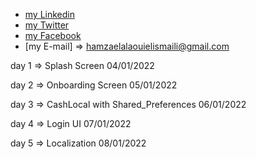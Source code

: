 

- [my Linkedin](https://www.linkedin.com/in/hamza-el-alaoui-el-ismaili-85536a15a/)
- [my Twitter](https://twitter.com/hamzaalaouielis)
- [my Facebook](https://m.facebook.com/hamza.alawi.1671/)
- [my E-mail] =>  hamzaelalaouielismaili@gmail.com



day 1 => Splash Screen 04/01/2022

day 2 => Onboarding Screen 05/01/2022

day 3 => CashLocal with Shared_Preferences 06/01/2022

day 4 => Login UI 07/01/2022

day 5 => Localization 08/01/2022
